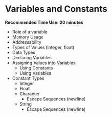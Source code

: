 # Variables and Constants

**Recommended Time Use: 20 minutes**

* Role of a variable
* Memory Usage
* Addressability
* Types of Values (integer, float)
* Data Types
* Declaring Variables
* Assigning Values into Variables
    * Using Constants
    * Using Variables
* Constant Types
    * Integer
    * Float
    * Character
        * Escape Sequences (newline)
    * String
        * Escape Sequences (newline)
